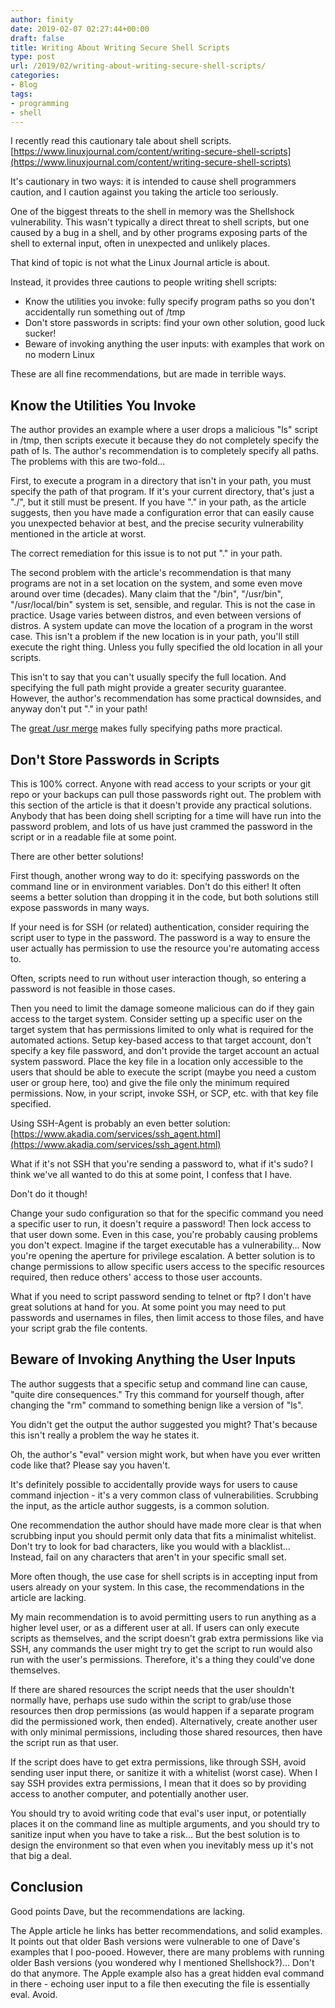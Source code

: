 ```yaml
---
author: finity
date: 2019-02-07 02:27:44+00:00
draft: false
title: Writing About Writing Secure Shell Scripts
type: post
url: /2019/02/writing-about-writing-secure-shell-scripts/
categories:
- Blog
tags:
- programming
- shell
---
```


I recently read this cautionary tale about shell scripts.  [https://www.linuxjournal.com/content/writing-secure-shell-scripts](https://www.linuxjournal.com/content/writing-secure-shell-scripts)

It's cautionary in two ways: it is intended to cause shell programmers caution, and I caution against you taking the article too seriously.

One of the biggest threats to the shell in memory was the Shellshock vulnerability.  This wasn't typically a direct threat to shell scripts, but one caused by a bug in a shell, and by other programs exposing parts of the shell to external input, often in unexpected and unlikely places.

That kind of topic is not what the Linux Journal article is about.

Instead, it provides three cautions to people writing shell scripts:

* Know the utilities you invoke: fully specify program paths so you don't accidentally run something out of /tmp
* Don't store passwords in scripts: find your own other solution, good luck sucker!
* Beware of invoking anything the user inputs: with examples that work on no modern Linux

These are all fine recommendations, but are made in terrible ways.

## Know the Utilities You Invoke

The author provides an example where a user drops a malicious "ls" script in /tmp, then scripts execute it because they do not completely specify the path of ls.  The author's recommendation is to completely specify all paths.  The problems with this are two-fold...

First, to execute a program in a directory that isn't in your path, you must specify the path of that program.  If it's your current directory, that's just a "./", but it still must be present.  If you have "." in your path, as the article suggests, then you have made a configuration error that can easily cause you unexpected behavior at best, and the precise security vulnerability mentioned in the article at worst.

The correct remediation for this issue is to not put "." in your path.

The second problem with the article's recommendation is that many programs are not in a set location on the system, and some even move around over time (decades).  Many claim that the "/bin", "/usr/bin", "/usr/local/bin" system is set, sensible, and regular.  This is not the case in practice.  Usage varies between distros, and even between versions of distros.  A system update can move the location of a program in the worst case.  This isn't a problem if the new location is in your path, you'll still execute the right thing.  Unless you fully specified the old location in all your scripts.

This isn't to say that you can't usually specify the full location.  And specifying the full path might provide a greater security guarantee.  However, the author's recommendation has some practical downsides, and anyway don't put "." in your path!

The [great /usr merge](https://freedesktop.org/wiki/Software/systemd/TheCaseForTheUsrMerge) makes fully specifying paths more practical.

## Don't Store Passwords in Scripts

This is 100% correct.  Anyone with read access to your scripts or your git repo or your backups can pull those passwords right out.  The problem with this section of the article is that it doesn't provide any practical solutions.  Anybody that has been doing shell scripting for a time will have run into the password problem, and lots of us have just crammed the password in the script or in a readable file at some point.

There are other better solutions!

First though, another wrong way to do it: specifying passwords on the command line or in environment variables.  Don't do this either!  It often seems a better solution than dropping it in the code, but both solutions still expose passwords in many ways.

If your need is for SSH (or related) authentication, consider requiring the script user to type in the password.  The password is a way to ensure the user actually has permission to use the resource you're automating access to.

Often, scripts need to run without user interaction though, so entering a password is not feasible in those cases.

Then you need to limit the damage someone malicious can do if they gain access to the target system.  Consider setting up a specific user on the target system that has permissions limited to only what is required for the automated actions.  Setup key-based access to that target account, don't specify a key file password, and don't provide the target account an actual system password.  Place the key file in a location only accessible to the users that should be able to execute the script (maybe you need a custom user or group here, too) and give the file only the minimum required permissions. Now, in your script, invoke SSH, or SCP, etc. with that key file specified.

Using SSH-Agent is probably an even better solution: [https://www.akadia.com/services/ssh_agent.html](https://www.akadia.com/services/ssh_agent.html)

What if it's not SSH that you're sending a password to, what if it's sudo?  I think we've all wanted to do this at some point, I confess that I have.

Don't do it though!

Change your sudo configuration so that for the specific command you need a specific user to run, it doesn't require a password!  Then lock access to that user down some.  Even in this case, you're probably causing problems you don't expect.  Imagine if the target executable has a vulnerability…  Now you're opening the aperture for privilege escalation. A better solution is to change permissions to allow specific users access to the specific resources required, then reduce others' access to those user accounts.

What if you need to script password sending to telnet or ftp?  I don't have great solutions at hand for you.  At some point you may need to put passwords and usernames in files, then limit access to those files, and have your script grab the file contents.

## Beware of Invoking Anything the User Inputs

The author suggests that a specific setup and command line can cause, "quite dire consequences." Try this command for yourself though, after changing the "rm" command to something benign like a version of "ls".

You didn't get the output the author suggested you might?  That's because this isn't really a problem the way he states it.

Oh, the author's "eval" version might work, but when have you ever written code like that?  Please say you haven't.

It's definitely possible to accidentally provide ways for users to cause command injection - it's a very common class of vulnerabilities.  Scrubbing the input, as the article author suggests, is a common solution.

One recommendation the author should have made more clear is that when scrubbing input you should permit only data that fits a minimalist whitelist.  Don't try to look for bad characters, like you would with a blacklist…  Instead, fail on any characters that aren't in your specific small set.

More often though, the use case for shell scripts is in accepting input from users already on your system.  In this case, the recommendations in the article are lacking.

My main recommendation is to avoid permitting users to run anything as a higher level user, or as a different user at all.  If users can only execute scripts as themselves, and the script doesn't grab extra permissions like via SSH, any commands the user might try to get the script to run would also run with the user's permissions.  Therefore, it's a thing they could've done themselves.

If there are shared resources the script needs that the user shouldn't normally have, perhaps use sudo within the script to grab/use those resources then drop permissions (as would happen if a separate program did the permissioned work, then ended).  Alternatively, create another user with only minimal permissions, including those shared resources, then have the script run as that user.

If the script does have to get extra permissions, like through SSH, avoid sending user input there, or sanitize it with a whitelist (worst case).  When I say SSH provides extra permissions, I mean that it does so by providing access to another computer, and potentially another user.

You should try to avoid writing code that eval's user input, or potentially places it on the command line as multiple arguments, and you should try to sanitize input when you have to take a risk...  But the best solution is to design the environment so that even when you inevitably mess up it's not that big a deal.

## Conclusion

Good points Dave, but the recommendations are lacking.

The Apple article he links has better recommendations, and solid examples.  It points out that older Bash versions were vulnerable to one of Dave's examples that I poo-pooed.  However, there are many problems with running older Bash versions (you wondered why I mentioned Shellshock?)…  Don't do that anymore.  The Apple example also has a great hidden eval command in there - echoing user input to a file then executing the file is essentially eval.  Avoid.

